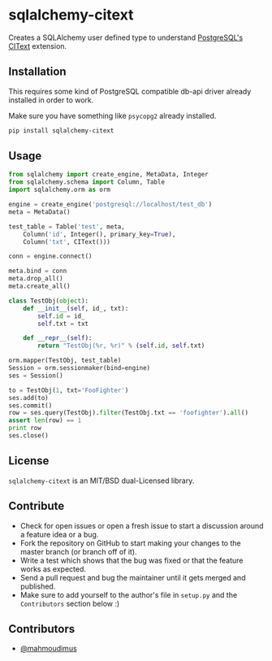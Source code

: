 # sqlalchemy-citext

Creates a SQLAlchemy user defined type to understand
[PostgreSQL's CIText](http://www.postgresql.org/docs/9.1/static/citext.html)
extension.

## Installation

This requires some kind of PostgreSQL compatible db-api driver already
installed in order to work.

Make sure you have something like `psycopg2` already installed.

```bash
pip install sqlalchemy-citext
```

## Usage


```python
from sqlalchemy import create_engine, MetaData, Integer
from sqlalchemy.schema import Column, Table
import sqlalchemy.orm as orm

engine = create_engine('postgresql://localhost/test_db')
meta = MetaData()

test_table = Table('test', meta,
    Column('id', Integer(), primary_key=True),
    Column('txt', CIText()))

conn = engine.connect()

meta.bind = conn
meta.drop_all()
meta.create_all()

class TestObj(object):
    def __init__(self, id_, txt):
        self.id = id_
        self.txt = txt

    def __repr__(self):
        return "TestObj(%r, %r)" % (self.id, self.txt)

orm.mapper(TestObj, test_table)
Session = orm.sessionmaker(bind=engine)
ses = Session()

to = TestObj(1, txt='FooFighter')
ses.add(to)
ses.commit()
row = ses.query(TestObj).filter(TestObj.txt == 'foofighter').all()
assert len(row) == 1
print row
ses.close()
```

## License

`sqlalchemy-citext` is an MIT/BSD dual-Licensed library.


## Contribute

- Check for open issues or open a fresh issue to start a discussion around a
  feature idea or a bug.
- Fork the repository on GitHub to start making your changes to the master
  branch (or branch off of it).
- Write a test which shows that the bug was fixed or that the feature
  works as expected.
- Send a pull request and bug the maintainer until it gets merged and
  published.
- Make sure to add yourself to the author's file in `setup.py` and the
  `Contributors` section below :)

## Contributors

- [@mahmoudimus](https://github.com/mahmoudimus)


